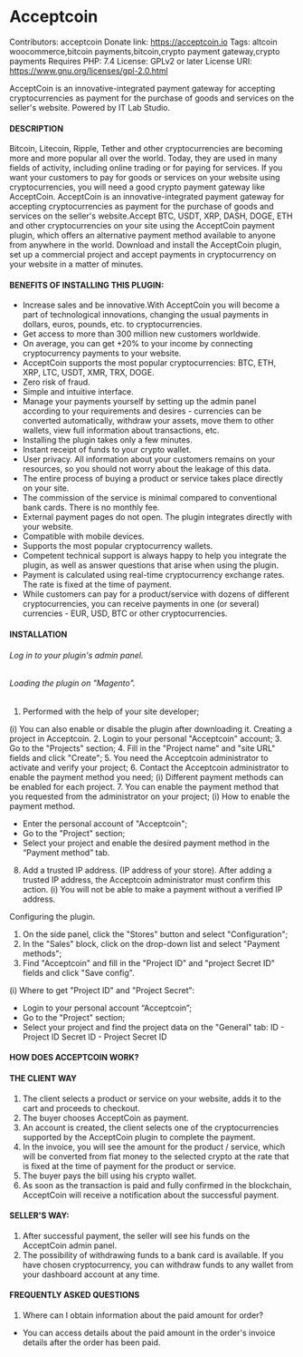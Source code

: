 # Acceptcoin

Contributors: acceptcoin
Donate link: https://acceptcoin.io
Tags: altcoin woocommerce,bitcoin payments,bitcoin,crypto payment gateway,crypto payments
Requires PHP: 7.4
License: GPLv2 or later
License URI: https://www.gnu.org/licenses/gpl-2.0.html

AcceptCoin is an innovative-integrated payment gateway for accepting cryptocurrencies as payment for the purchase of goods and services on the seller's website. Powered by IT Lab Studio.
#### DESCRIPTION 

Bitcoin, Litecoin, Ripple, Tether and other cryptocurrencies are becoming more and more popular
all over the world. Today, they are used in many fields of activity, including online trading or for paying for services.
If you want your customers to pay for goods or services on your website using cryptocurrencies, you will need a good crypto payment gateway like AcceptCoin.
AcceptCoin is an innovative-integrated payment gateway for accepting cryptocurrencies as payment for the purchase of
goods and services on the seller's website.Accept BTC, USDT, XRP, DASH, DOGE, ETH and other cryptocurrencies on your site
using the AcceptCoin payment plugin, which offers an alternative payment method available to anyone from anywhere in the world.
Download and install the AcceptCoin plugin, set up a commercial project and accept payments in cryptocurrency on your website in a matter of minutes.

#### BENEFITS OF INSTALLING THIS PLUGIN:

- Increase sales and be innovative.With AcceptCoin you will become a part of technological innovations, changing the usual payments in dollars, euros, pounds, etc. to cryptocurrencies.
- Get access to more than 300 million new customers worldwide.
- On average, you can get +20% to your income by connecting cryptocurrency payments to your website.
- AcceptCoin supports the most popular cryptocurrencies: BTC, ETH, XRP, LTC, USDT, XMR, TRX, DOGE.
- Zero risk of fraud.
- Simple and intuitive interface.
- Manage your payments yourself by setting up the admin panel according to your requirements and desires - currencies can be converted automatically, withdraw your assets, move them to other wallets, view full information about transactions, etc.
- Installing the plugin takes only a few minutes.
- Instant receipt of funds to your crypto wallet.
- User privacy. All information about your customers remains on your resources, so you should not worry about the leakage of this data.
- The entire process of buying a product or service takes place directly on your site.
- The commission of the service is minimal compared to conventional bank cards. There is no monthly fee.
- External payment pages do not open. The plugin integrates directly with your website.
- Compatible with mobile devices.
- Supports the most popular cryptocurrency wallets.
- Competent technical support is always happy to help you integrate the plugin, as well as answer questions that arise when using the plugin.
- Payment is calculated using real-time cryptocurrency exchange rates. The rate is fixed at the time of payment.
- While customers can pay for a product/service with dozens of different cryptocurrencies, you can receive payments in one (or several) currencies - EUR, USD, BTC or other cryptocurrencies.

#### INSTALLATION

###### Log in to your plugin's admin panel.

###### Loading the plugin on "Magento".
1. Performed with the help of your site developer;
  
(і) You can also enable or disable the plugin after downloading it.
   Creating a project in Acceptcoin.
2. Login to your personal "Acceptcoin" account;
3. Go to the "Projects" section;
4. Fill in the "Project name" and "site URL" fields and click "Create";
5. You need the Acceptcoin administrator to activate and verify your project;
6. Contact the Acceptcoin administrator to enable the payment method you need;
   (і) Different payment methods can be enabled for each project.
7. You can enable the payment method that you requested from the administrator on your project;
   (і) How to enable the payment method.
   - Enter the personal account of "Acceptcoin";
   - Go to the "Project" section;
   - Select your project and enable the desired payment method in the “Payment method” tab.

8. Add a trusted IP address. (IP address of your store). After adding a trusted IP address, the Acceptcoin administrator must confirm this action.
   (і) You will not be able to make a payment without a verified IP address.

Configuring the plugin.
1. On the side panel, click the "Stores" button and select "Configuration";
2. In the "Sales" block, click on the drop-down list and select "Payment methods";
3. Find "Acceptcoin" and fill in the "Project ID" and "project Secret ID" fields and click "Save config".

(і) Where to get "Project ID" and "Project Secret":
- Login to your personal account “Acceptcoin”;
- Go to the "Project" section;
- Select your project and find the project data on the "General" tab:
  ID - Project ID
  Secret ID - Project Secret ID

#### HOW DOES ACCEPTCOIN WORK?

#### THE CLIENT WAY

1. The client selects a product or service on your website, adds it to the cart and proceeds to checkout.
2. The buyer chooses AcceptCoin as payment.
3. An account is created, the client selects one of the cryptocurrencies supported by the AcceptCoin plugin to complete the payment.
4. In the invoice, you will see the amount for the product / service, which will be converted from fiat money to the selected crypto at the rate that is fixed at the time of payment for the product or service.
5. The buyer pays the bill using his crypto wallet.
6. As soon as the transaction is paid and fully confirmed in the blockchain, AcceptCoin will receive a notification about the successful payment.

#### SELLER'S WAY:

1. After successful payment, the seller will see his funds on the AcceptCoin admin panel.
2. The possibility of withdrawing funds to a bank card is available. If you have chosen cryptocurrency, you can withdraw funds to any wallet from your dashboard account at any time.

#### FREQUENTLY ASKED QUESTIONS

1. Where can I obtain information about the paid amount for order?
- You can access details about the paid amount in the order's invoice details after the order has been paid.
